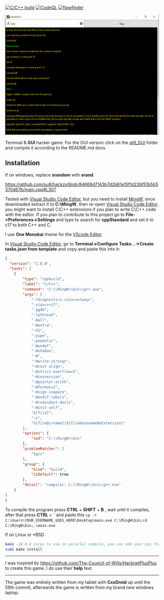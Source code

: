 [![C/C++ build](https://github.com/su8/hackzy/actions/workflows/c-cpp.yml/badge.svg)](https://github.com/su8/hackzy/actions/workflows/c-cpp.yml) [![CodeQL](https://github.com/su8/hackzy/actions/workflows/codeql.yml/badge.svg)](https://github.com/su8/hackzy/actions/workflows/codeql.yml) [![flawfinder](https://github.com/su8/hackzy/actions/workflows/flawfinder.yml/badge.svg)](https://github.com/su8/hackzy/actions/workflows/flawfinder.yml)

![](qt6_GUI/media/snap.png)

Terminal & **GUI** hacker game. For the GUI version click on the [qt6_GUI](https://github.com/su8/hackzy/tree/main/qt6_GUI) folder and compile it according to the README.md docs.

## Installation

If on windows, replace **srandom** with **srand**.

https://github.com/su8/hackzy/blob/84669d7143b7d2b61e15f1d23bf51b5b5370d67b/main.cpp#L307

Tested with [Visual Studio Code Editor](https://code.visualstudio.com/download), but you need to install [MingW](https://github.com/niXman/mingw-builds-binaries/releases/download/12.2.0-rt_v10-rev0/x86_64-12.2.0-release-posix-seh-rt_v10-rev0.7z), once downloaded extract it to **C:\MingW**, then re-open [Visual Studio Code Editor](https://code.visualstudio.com/download), you might want to install C\C++ extensions if you plan to write C\C++ code with the editor. If you plan to contribute to this project go to **File->Preferences->Settings** and type to search for **cppStandard** and set it to c17 to both C++ and C.

I use **One Monokai** theme for the [VScode Editor](https://code.visualstudio.com/download)

In [Visual Studio Code Editor](https://code.visualstudio.com/download), go to **Terminal->Configure Tasks...->Create tasks.json from template** and copy and paste this into it:

```json
{
  "version": "2.0.0",
  "tasks": [
    {
        "type": "cppbuild",
        "label": "C/C++",
        "command": "C:\\MingW\\bin\\g++.exe",
        "args": [
            "-fdiagnostics-color=always",
            "-std=c++17",
            "-ggdb",
            "-lpthread",
            "-Wall",
            "-Wextra",
            "-O2",
            "-pipe",
            "-pedantic",
            "-Wundef",
            "-Wshadow",
            "-W",
            "-Wwrite-strings",
            "-Wcast-align",
            "-Wstrict-overflow=5",
            "-Wconversion",
            "-Wpointer-arith",
            "-Wformat=2",
            "-Wsign-compare",
            "-Wendif-labels",
            "-Wredundant-decls",
            "-Winit-self",
            "${file}",
            "-o",
            "${fileDirname}/${fileBasenameNoExtension}"
        ],
        "options": {
            "cwd": "C:\\MingW\\bin"
        },
        "problemMatcher": [
            "$gcc"
        ],
        "group": {
            "kind": "build",
            "isDefault": true
        },
        "detail": "compiler: C:\\MingW\\bin\\g++.exe"
    }
]
}
```

To compile the program press **CTRL** + **SHIFT** + **B** , wait until it compiles, after that press **CTRL** + **\`** and paste this `cp -r C:\Users\YOUR_USERNAME_GOES_HERE\Desktop\main.exe C:\MingW\bin;cd C:\MingW\bin;.\main.exe`

If on Linux or *BSD

```bash
make -j8 # 8 cores to use in parallel compile, you can add your cpu threads too
sudo make install
```

---

I was inspired by https://github.com/The-Council-of-Wills/HacknetPlusPlus to create this game. I do use their **help** text.

---

The game was entirely written from my tablet with **CxxDroid** up until the 59th commit, afterwards the game is written from my brand new windows laptop.

